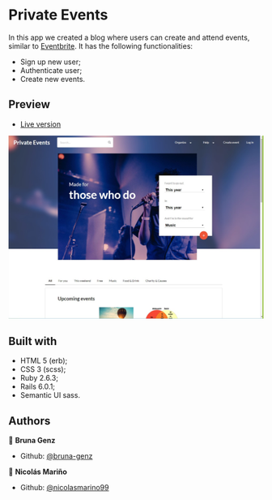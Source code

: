 # Private Events

In this app we created a blog where users can create and attend events, similar to [Eventbrite](https://www.eventbrite.com/). It has the following functionalities:

- Sign up new user;
- Authenticate user;
- Create new events.

## Preview

- [Live version](https://pure-brook-88318.herokuapp.com/)

![Alt text](app/assets/images/PrivateEvents.jpg "Optional title")

## Built with

- HTML 5 (erb);
- CSS 3 (scss);
- Ruby 2.6.3;
- Rails 6.0.1;
- Semantic UI sass.

## Authors

:woman: **Bruna Genz**

- Github: [@bruna-genz](https://github.com/bruna-genz)

:man: **Nicolás Mariño**

- Github: [@nicolasmarino99](https://github.com/nicolasmarino99)
